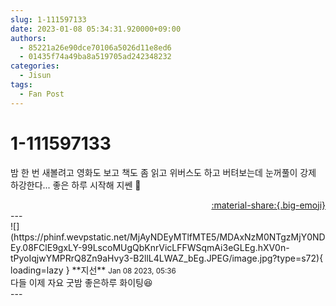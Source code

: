 ```yaml
---
slug: 1-111597133
date: 2023-01-08 05:34:31.920000+09:00
authors:
  - 85221a26e90dce70106a5026d11e8ed6
  - 01435f74a49ba8a519705ad242348232
categories:
  - Jisun
tags:
  - Fan Post
---
```


# 1-111597133

<div class="post-container" markdown="1">
<div class="content-container md-sidebar__scrollwrap" markdown="1">

밤 한 번 새볼려고 영화도 보고 책도 좀 읽고 위버스도 하고 버텨보는데 눈꺼풀이 강제 하강한다... 좋은 하루 시작해 지쎈 🌟

</div>
</div>

<div style="text-align: right;" markdown="1">
<a href="https://weverse.io/fromis9/fanpost/1-111597133" style="text-align: right;">:material-share:{.big-emoji}</a>
</div>
---

<div class="comments-container md-sidebar__scrollwrap" markdown="1">
<div class="comment" markdown="1">
<div class='id-container' markdown="1">
![](https://phinf.wevpstatic.net/MjAyNDEyMTlfMTE5/MDAxNzM0NTgzMjY0NDEy.08FClE9gxLY-99LscoMUgQbKnrVicLFFWSqmAi3eGLEg.hXV0n-tPyoIqjwYMPRrQ8Zn9aHvy3-B2llL4LWAZ_bEg.JPEG/image.jpg?type=s72){ loading=lazy }
**<span class="artist">지선</span>** <small>Jan 08 2023, 05:36</small><br>
</div>
<div class='comment-body' markdown="1">
다들 이제 자요 굿밤 좋은하루 화이팅😆
</div>
</div>
</div>
---
